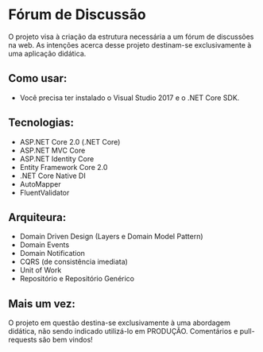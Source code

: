 # Fórum de Discussão
O projeto visa à criação da estrutura necessária a um fórum de discussões na web. As intenções acerca desse projeto destinam-se exclusivamente à uma aplicação didática.

## Como usar:
- Você precisa ter instalado o Visual Studio 2017 e o .NET Core SDK.


## Tecnologias:

- ASP.NET Core 2.0 (.NET Core)
 - ASP.NET MVC Core 
 - ASP.NET Identity Core
- Entity Framework Core 2.0
- .NET Core Native DI
- AutoMapper
- FluentValidator

## Arquiteura:

- Domain Driven Design (Layers e Domain Model Pattern)
- Domain Events
- Domain Notification
- CQRS (de consistência imediata)
- Unit of Work
- Repositório e Repositório Genérico

## Mais um vez:
O projeto em questão destina-se exclusivamente à uma abordagem didática, não sendo indicado utilizá-lo em PRODUÇÃO. 
Comentários e pull-requests são bem vindos!
